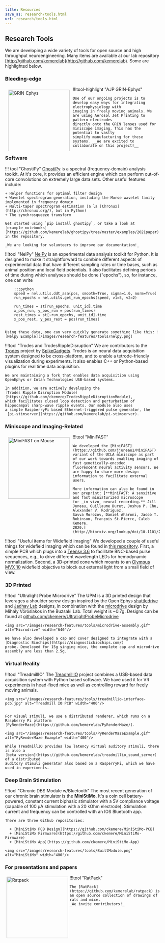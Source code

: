 ```yaml
---
title: Resources
save_as: research/tools.html
url: research/tools.html
---
```


## Research Tools

We are developing a wide variety of tools for open source and high throughput neuroengineering. 
Many items are available at our lab repository
[http://github.com/kemerelab](http://github.com/kemerelab). Some are highlighted below.

### Bleeding-edge
!!!tool-highlight "AJP GRIN-Ephys"
    <img src="/images/research-features/tools/grin-electrode.png" alt="GRIN-Ephys" width="200" style="float: left; margin: 10px;"/>

    One of our ongoing projects is to develop easy ways for integrating electrophysiology with
    imaging in freely moving animals. We are using Aerosol Jet Printing to pattern electrodes
    directly onto the GRIN lenses used for miniscope imaging. This has the potential to vastly
    simplify manufacturing for these systems. __We are excited to collaborate on this project!__

### Software
!!! tool "GhostiPy"
    [GhostiPy](https://github.com/kemerelab/ghostipy/) 
    is a spectral (frequency-domain) analysis toolkit. At it's core, it provides an efficient 
    engine which can perform out-of-core convolutions on extremely large data sets. Other
    useful features include: 

    + Helper functions for optimal filter design
    + Wavelet spectrogram generation, including the Morse wavelet family implemented in frequency domain
    + Multi-taper spectrogram estimation (a la [Chronux](http://chronux.org/), but in Python)
    + The synchrosqueeze transform

    Get started using `pip install ghostipy`, or take a look at 
    [example notebooks](https://github.com/kemerelab/ghostipy/tree/master/examples/2021paper) in the repository.

    _We are looking for volunteers to improve our documentation!_



!!!tool "NelPy"
    [NelPy](https://github.com/nelpy/nelpy/)
    is an experimental data analysis toolkit for Python. It is designed to make it straightforward
    to combine different aspects of experimental data that have different sampling rates or time
    bases, such as animal position and local field potentials. It also facilitates defining periods
    of time during which analyses should be done ("epochs"), so, for instance, one can write

        :::python
        speed = nel.utils.ddt_asa(pos, smooth=True, sigma=1.0, norm=True)
        run_epochs = nel.utils.get_run_epochs(speed, v1=5, v2=2)

        run_times = st[run_epochs, unit_id].time
        x_pos_run, y_pos_run = pos(run_times)
        rest_times = st[~run_epochs, unit_id].time
        x_pos_rest, y_pos_rest = pos(run_times)
          

    Using these data, one can very quickly generate something like this: ![Nelpy Example](/images/research-features/tools/nelpy.png)


!!!tool "Trodes and TrodesRippleDisruption"
    We are contributors to the [Trodes](https://bitbucket.org/mkarlsso/trodes/) project by [SpikeGadgets](https://spikegadgets.com/).
    Trodes is an neural data acquisition system designed to be cross-platform, and to enable a tetrode-friendly visualization
    during experiments. It also enables C++ or Python-based plugins for real time data acquisition.

    We are maintaining a fork that enables data acquisition using OpenEphys or Intan Technologies USB-based systems.

    In addition, we are actively developing the
    [Trodes Ripple Disruption Module](https://github.com/ckemere/TrodesRippleDisruptionModule),
    which facilitates closed loop detection and perturbation of hippocampal sharp-wave ripple events. Our module also uses
    a simple RaspberryPi based Ethernet-triggered pulse generator, the
     [pi-stimserver](https://github.com/kemerelab/pi-stimserver).

### Miniscope and Imaging-Related


!!!tool "MiniFAST"
    <img src="/images/research-features/tools/MiniFASTmouse.jpg" alt="MiniFAST on Mouse" width="200" style="float: left; margin: 10px;"/>

    We developed the [MiniFAST](https://github.com/jjuneau1/MiniFAST) 
    variant of the UCLA miniscope as part of our work towards enabling imaging of fast genetically-encoded 
    fluorescent neural activity sensors. We are happy to share more design information to facilitate external
    users.
    
    More information can also be found in our preprint: [**MiniFAST: A sensitive and fast miniaturized microscope 
    for _in vivo_ neural recording.** Jill Juneau, Guillaume Duret, Joshua P. Chu, Alexander V. Rodriguez,
    Savva Morozov, Daniel Aharoni, Jacob T. Robinson, François St-Pierre, Caleb Kemere.
    2020.](http://biorxiv.org/lookup/doi/10.1101/2020.11.03.367466)


!!!tool "Useful items for Widefield imaging"
    We developed a couple of useful things for widefield imaging which can be found in 
    [this repository](https://github.com/kemerelab/WidefieldMicroscopy). First, a simple PCB which plugs into a
    [Teensy 3.6](https://www.pjrc.com/teensy/)
    to facilitate BNC-based pulse sequences, e.g., to drive different wavelength LEDs for hemodynamic
    normalization. Second, a 3D-printed cone which mounts to an 
    [Olympus MVX 10](https://www.olympus-lifescience.com/en/microscopes/macro/mvx10/) widefield objective to block
    out external light from a small field of view.


### 3D Printed

!!!tool "Ultralight Probe Microdrive"
    The UPM is a 3D printed design that leverages a shoulder screw design inspired by the Open Ephys 
    [shuttledrive](https://github.com/open-ephys/shuttle-drive)
    and [Jadhav Lab](https://gitlab.com/JMOlson/TetDrive-Jadhav-Metal) designs, in combination
    with the [microdrive](https://github.com/buzsakilab/3d_print_designs/tree/master/Microdrives/Metal_recoverable) design 
    by Mihály Vöröslakos in the Buzsaki Lab. Total weight is ~0.7g. Designs can be found
    at [github.com/ckemere/UltralightProbeMicrodrive](https://github.com/ckemere/UltralightProbeMicrodrive)

    <img src="/images/research-features/tools/microdrive-assembly.gif" alt="Microdrive" width="640"/>

    We have also developed a cap and cover designed to integrate with a [Diagnostic Biochips](https://diagnosticbiochips.com/)
    probe. Developed for 15g singing mice, the complete cap and microdrive assembly are less than 2.5g.

### Virtual Reality

!!!tool "TreadmillIO"
    The [TreadmillIO](https://github.com/kemerelab/treadmillio) 
    project combines a USB-based data acquisition system with Python based software. We
    have used it for VR experiments in head-fixed mice as well as controlling reward for freely moving animals.

    <img src="/images/research-features/tools/treadmillio-interface-pcb.jpg" alt="Treadmill IO PCB" width="400"/>


    For visual stimuli, we use a distributed renderer, which runs on a Raspberry Pi platform 
    [PyRenderMaze](https://github.com/kemerelab/PyRenderMaze/).

    <img src="/images/research-features/tools/PyRenderMazeExample.gif" alt="PyRenderMaze Example" width="400"/>

    While TreadmillIO provides low latency virtual auditory stimuli, there is also a 
    [beta version](https://github.com/kemerelab/treadmillio_sound_server) of a distributed
    auditory stimuli generator also based on a RasperryPi, which we have used in experiments.

### Deep Brain Stimulation

!!!tool "Chronic DBS Module w/Bluetooth"
    The most recent generation of our chronic brain stimulator is the **MiniStiMo**. It's a
    coin cell battery-powered, constant current biphasic stimulator with a 5V compliance
    voltage (capable of 100 µA stimulation with a 20 kOhm electrode). Stimulation current
    and frequency can be controlled with an IOS Bluetooth app.

    There are three Github repositories:

      + [MiniStiMo PCB Design](https://github.com/ckemere/MiniStiMo-PCB)
      + [MiniStiMo Firmware](https://github.com/ckemere/MiniStiMo-Firmware)
      + [MiniStiMo App](https://github.com/ckemere/MiniStiMo-App)

    <img src="/images/research-features/tools/BuiltModule.png" alt="MiniStiMo" width="400"/>

### For presentations and papers
!!!tool "RatPack"
    <img src="/images/research-features/tools/ratpack.png" alt="Ratpack" width="200" style="float: left; margin: 5px;"/>

    The [RatPack](https://github.com/kemerelab/ratpack) is an open source collection of drawings of rats and mice. 
    _We invite contributors!_



